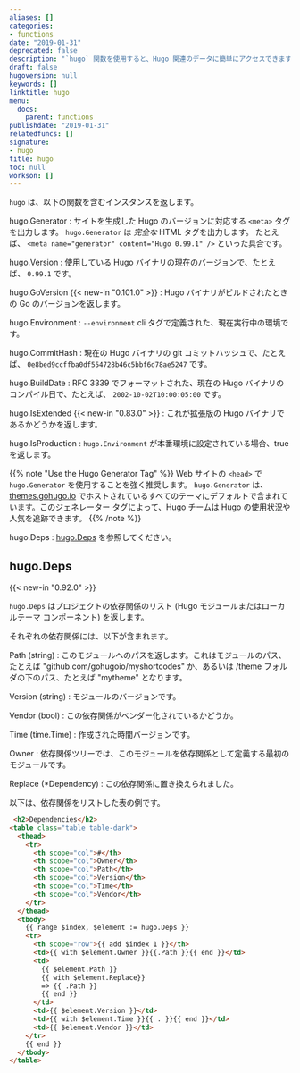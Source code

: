 ```yaml
---
aliases: []
categories:
- functions
date: "2019-01-31"
deprecated: false
description: "`hugo` 関数を使用すると、Hugo 関連のデータに簡単にアクセスできます。"
draft: false
hugoversion: null
keywords: []
linktitle: hugo
menu:
  docs:
    parent: functions
publishdate: "2019-01-31"
relatedfuncs: []
signature:
- hugo
title: hugo
toc: null
workson: []
---
```


`hugo` は、以下の関数を含むインスタンスを返します。

hugo.Generator
: サイトを生成した Hugo のバージョンに対応する `<meta>` タグを出力します。 `hugo.Generator` は *完全な* HTML タグを出力します。 たとえば、 `<meta name="generator" content="Hugo 0.99.1" />` といった具合です。 

hugo.Version
: 使用している Hugo バイナリの現在のバージョンで、たとえば、 `0.99.1` です。

hugo.GoVersion {{< new-in "0.101.0" >}}
: Hugo バイナリがビルドされたときの Go のバージョンを返します。

hugo.Environment
: `--environment` cli タグで定義された、現在実行中の環境です。

hugo.CommitHash
: 現在の Hugo バイナリの git コミットハッシュで、たとえば、 `0e8bed9ccffba0df554728b46c5bbf6d78ae5247` です。

hugo.BuildDate
: RFC 3339 でフォーマットされた、現在の Hugo バイナリのコンパイル日で、たとえば、 `2002-10-02T10:00:05:00` です。

hugo.IsExtended {{< new-in "0.83.0" >}}
: これが拡張版の Hugo バイナリであるかどうかを返します。

hugo.IsProduction
: `hugo.Environment` が本番環境に設定されている場合、true を返します。

{{% note "Use the Hugo Generator Tag" %}}
Web サイトの `<head>` で `hugo.Generator` を使用することを強く推奨します。 `hugo.Generator` は、 [themes.gohugo.io](https://themes.gohugo.io) でホストされているすべてのテーマにデフォルトで含まれています。このジェネレーター タグによって、Hugo チームは Hugo の使用状況や人気を追跡できます。
{{% /note %}}

hugo.Deps
: [hugo.Deps](#hugodeps) を参照してください。

## hugo.Deps

{{< new-in "0.92.0" >}}

`hugo.Deps` はプロジェクトの依存関係のリスト (Hugo モジュールまたはローカルテーマ コンポーネント) を返します。

それぞれの依存関係には、以下が含まれます。

Path (string)
: このモジュールへのパスを返します。これはモジュールのパス、たとえば "github.com/gohugoio/myshortcodes" か、あるいは /theme フォルダの下のパス、たとえば "mytheme" となります。

Version (string)
: モジュールのバージョンです。

Vendor (bool)
: この依存関係がベンダー化されているかどうか。

Time (time.Time)
: 作成された時間バージョンです。

Owner
: 依存関係ツリーでは、このモジュールを依存関係として定義する最初のモジュールです。

Replace (*Dependency)
: この依存関係に置き換えられました。

以下は、依存関係をリストした表の例です。

```html
 <h2>Dependencies</h2>
<table class="table table-dark">
  <thead>
    <tr>
      <th scope="col">#</th>
      <th scope="col">Owner</th>
      <th scope="col">Path</th>
      <th scope="col">Version</th>
      <th scope="col">Time</th>
      <th scope="col">Vendor</th>
    </tr>
  </thead>
  <tbody>
    {{ range $index, $element := hugo.Deps }}
    <tr>
      <th scope="row">{{ add $index 1 }}</th>
      <td>{{ with $element.Owner }}{{.Path }}{{ end }}</td>
      <td>
        {{ $element.Path }}
        {{ with $element.Replace}}
        => {{ .Path }}
        {{ end }}
      </td>
      <td>{{ $element.Version }}</td>
      <td>{{ with $element.Time }}{{ . }}{{ end }}</td>
      <td>{{ $element.Vendor }}</td>
    </tr>
    {{ end }}
  </tbody>
</table>
```
